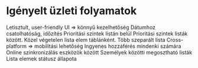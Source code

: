 # Igényelt üzleti folyamatok

Letisztult, user-friendly UI => könnyű kezelhetőség
Dátumhoz csatolhatóság, időzítés
Prioritási szintek listán belül
Prioritási szintek listák között.
Közel végetelen lista elem táblánként.
Több szeparált lista
Cross-platform => mobilitási lehetőség
Ingyenes hozzáférés mindenki számára
Online szinkronizálás eszközök között
Személyek közötti megosztható listák
Lista elemek státusz állapota
